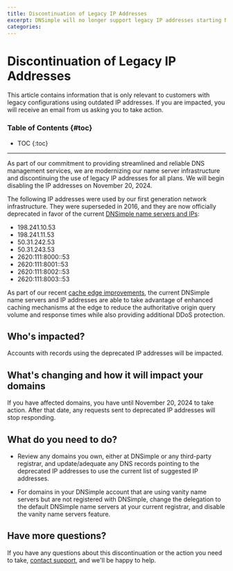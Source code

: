 ```yaml
---
title: Discontinuation of Legacy IP Addresses
excerpt: DNSimple will no longer support legacy IP addresses starting November 20, 2024. Affected customers will be notified via email.
categories:
---
```


# Discontinuation of Legacy IP Addresses

<info>
This article contains information that is only relevant to customers with legacy configurations using outdated IP addresses. If you are impacted, you will receive an email from us asking you to take action.
</info>

### Table of Contents {#toc}

* TOC
{:toc}

---

As part of our commitment to providing streamlined and reliable DNS management services, we are modernizing our name server infrastructure and discontinuing the use of legacy IP addresses for all plans. We will begin disabling the IP addresses on November 20, 2024.

The following IP addresses were used by our first generation network infrastructure. They were superseded in 2016, and they are now officially deprecated in favor of the current [DNSimple name servers and IPs](/articles/dnsimple-nameservers/):

- 198.241.10.53
- 198.241.11.53
- 50.31.242.53
- 50.31.243.53
- 2620:111:8000::53
- 2620:111:8001::53
- 2620:111:8002::53
- 2620:111:8003::53

As part of our recent [cache edge improvements](https://blog.dnsimple.com/), the current DNSimple name servers and IP addresses are able to take advantage of enhanced caching mechanisms at the edge to reduce the authoritative origin query volume and response times while also providing additional DDoS protection.

## Who's impacted?

Accounts with records using the deprecated IP addresses will be impacted.

## What's changing and how it will impact your domains

If you have affected domains, you have until November 20, 2024 to take action. After that date, any requests sent to deprecated IP addresses will stop responding.

## What do you need to do?

* Review any domains you own, either at DNSimple or any third-party registrar, and update/adequate any DNS records pointing to the deprecated IP addresses to use the current  list of suggested IP addresses.

* For domains in your DNSimple account that are using vanity name servers but are not registered with DNSimple, change the delegation to the default DNSimple name servers at your current registrar, and disable the vanity name servers feature.

## Have more questions?

If you have any questions about this discontinuation or the action you need to take, [contact support](https://dnsimple.com/feedback), and we'll be happy to help.
